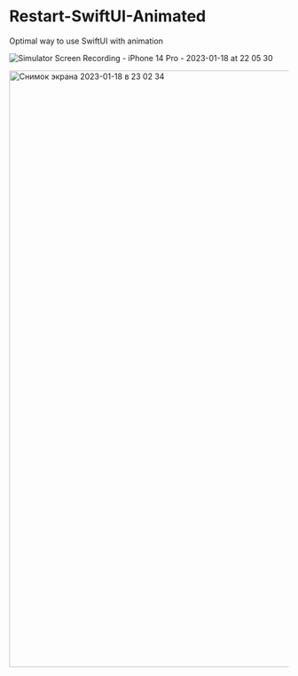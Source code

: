 # Restart-SwiftUI-Animated

Optimal way to use SwiftUI with animation

![Simulator Screen Recording - iPhone 14 Pro - 2023-01-18 at 22 05 30](https://user-images.githubusercontent.com/39741772/213225323-f28fba3e-5b77-4cd6-9a04-3f15559b0e37.gif)

<img width="1076" alt="Снимок экрана 2023-01-18 в 23 02 34" src="https://user-images.githubusercontent.com/39741772/213225784-772d9660-0f5d-469d-9abb-bc248f186f23.png">
